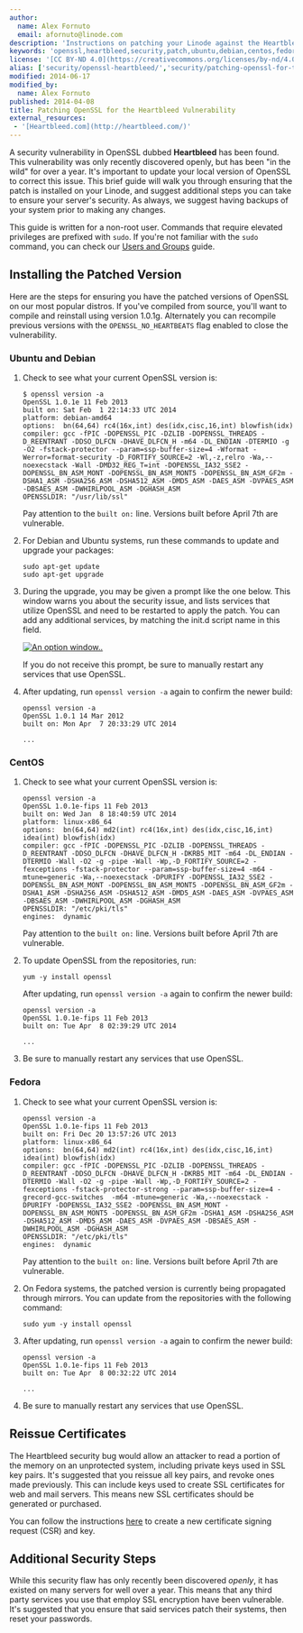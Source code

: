 ```yaml
---
author:
  name: Alex Fornuto
  email: afornuto@linode.com
description: 'Instructions on patching your Linode against the Heartbleed bug.'
keywords: 'openssl,heartbleed,security,patch,ubuntu,debian,centos,fedora'
license: '[CC BY-ND 4.0](https://creativecommons.org/licenses/by-nd/4.0)'
alias: ['security/openssl-heartbleed/','security/patching-openssl-for-the-heartbleed-vulnerability/']
modified: 2014-06-17
modified_by:
  name: Alex Fornuto
published: 2014-04-08
title: Patching OpenSSL for the Heartbleed Vulnerability
external_resources:
 - '[Heartbleed.com](http://heartbleed.com/)'
---
```


A security vulnerability in OpenSSL dubbed **Heartbleed** has been found. This vulnerability was only recently discovered openly, but has been "in the wild" for over a year. It's important to update your local version of OpenSSL to correct this issue. This brief guide will walk you through ensuring that the patch is installed on your Linode, and suggest additional steps you can take to ensure your server's security. As always, we suggest having backups of your system prior to making any changes.

This guide is written for a non-root user. Commands that require elevated privileges are prefixed with `sudo`. If you're not familiar with the `sudo` command, you can check our [Users and Groups](/docs/tools-reference/linux-users-and-groups) guide.

## Installing the Patched Version

Here are the steps for ensuring you have the patched versions of OpenSSL on our most popular distros. If you've compiled from source, you'll want to compile and reinstall using version 1.0.1g. Alternately you can recompile previous versions with the `OPENSSL_NO_HEARTBEATS` flag enabled to close the vulnerability.

### Ubuntu and Debian

1.  Check to see what your current OpenSSL version is:

        $ openssl version -a
        OpenSSL 1.0.1e 11 Feb 2013
        built on: Sat Feb  1 22:14:33 UTC 2014
        platform: debian-amd64
        options:  bn(64,64) rc4(16x,int) des(idx,cisc,16,int) blowfish(idx)
        compiler: gcc -fPIC -DOPENSSL_PIC -DZLIB -DOPENSSL_THREADS -D_REENTRANT -DDSO_DLFCN -DHAVE_DLFCN_H -m64 -DL_ENDIAN -DTERMIO -g -O2 -fstack-protector --param=ssp-buffer-size=4 -Wformat -Werror=format-security -D_FORTIFY_SOURCE=2 -Wl,-z,relro -Wa,--noexecstack -Wall -DMD32_REG_T=int -DOPENSSL_IA32_SSE2 -DOPENSSL_BN_ASM_MONT -DOPENSSL_BN_ASM_MONT5 -DOPENSSL_BN_ASM_GF2m -DSHA1_ASM -DSHA256_ASM -DSHA512_ASM -DMD5_ASM -DAES_ASM -DVPAES_ASM -DBSAES_ASM -DWHIRLPOOL_ASM -DGHASH_ASM
        OPENSSLDIR: "/usr/lib/ssl"

	Pay attention to the `built on:` line. Versions built before April 7th are vulnerable.

2.  For Debian and Ubuntu systems, run these commands to update and upgrade your packages:

        sudo apt-get update
        sudo apt-get upgrade

3.  During the upgrade, you may be given a prompt like the one below. This window warns you about the security issue, and lists services that utilize OpenSSL and need to be restarted to apply the patch. You can add any additional services, by matching the init.d script name in this field.

    [![An option window..](/docs/assets/1715-openssl-patch-1_small.png)](/docs/assets/1714-openssl-patch-1.png)

	If you do not receive this prompt, be sure to manually restart any services that use OpenSSL.

4.  After updating, run `openssl version -a` again to confirm the newer build:

        openssl version -a
        OpenSSL 1.0.1 14 Mar 2012
        built on: Mon Apr  7 20:33:29 UTC 2014

        ...

### CentOS

1.  Check to see what your current OpenSSL version is:

        openssl version -a
        OpenSSL 1.0.1e-fips 11 Feb 2013
        built on: Wed Jan  8 18:40:59 UTC 2014
        platform: linux-x86_64
        options:  bn(64,64) md2(int) rc4(16x,int) des(idx,cisc,16,int) idea(int) blowfish(idx)
        compiler: gcc -fPIC -DOPENSSL_PIC -DZLIB -DOPENSSL_THREADS -D_REENTRANT -DDSO_DLFCN -DHAVE_DLFCN_H -DKRB5_MIT -m64 -DL_ENDIAN -DTERMIO -Wall -O2 -g -pipe -Wall -Wp,-D_FORTIFY_SOURCE=2 -fexceptions -fstack-protector --param=ssp-buffer-size=4 -m64 -mtune=generic -Wa,--noexecstack -DPURIFY -DOPENSSL_IA32_SSE2 -DOPENSSL_BN_ASM_MONT -DOPENSSL_BN_ASM_MONT5 -DOPENSSL_BN_ASM_GF2m -DSHA1_ASM -DSHA256_ASM -DSHA512_ASM -DMD5_ASM -DAES_ASM -DVPAES_ASM -DBSAES_ASM -DWHIRLPOOL_ASM -DGHASH_ASM
        OPENSSLDIR: "/etc/pki/tls"
        engines:  dynamic

	Pay attention to the `built on:` line. Versions built before April 7th are vulnerable.

2.  To update OpenSSL from the repositories, run:

        yum -y install openssl

	After updating, run `openssl version -a` again to confirm the newer build:
		
		openssl version -a
		OpenSSL 1.0.1e-fips 11 Feb 2013
		built on: Tue Apr  8 02:39:29 UTC 2014
		
		...

3.  Be sure to manually restart any services that use OpenSSL.

### Fedora

1.  Check to see what your current OpenSSL version is:

        openssl version -a
        OpenSSL 1.0.1e-fips 11 Feb 2013
        built on: Fri Dec 20 13:57:26 UTC 2013
        platform: linux-x86_64
        options:  bn(64,64) md2(int) rc4(16x,int) des(idx,cisc,16,int) idea(int) blowfish(idx)
        compiler: gcc -fPIC -DOPENSSL_PIC -DZLIB -DOPENSSL_THREADS -D_REENTRANT -DDSO_DLFCN -DHAVE_DLFCN_H -DKRB5_MIT -m64 -DL_ENDIAN -DTERMIO -Wall -O2 -g -pipe -Wall -Wp,-D_FORTIFY_SOURCE=2 -fexceptions -fstack-protector-strong --param=ssp-buffer-size=4 -grecord-gcc-switches  -m64 -mtune=generic -Wa,--noexecstack -DPURIFY -DOPENSSL_IA32_SSE2 -DOPENSSL_BN_ASM_MONT -DOPENSSL_BN_ASM_MONT5 -DOPENSSL_BN_ASM_GF2m -DSHA1_ASM -DSHA256_ASM -DSHA512_ASM -DMD5_ASM -DAES_ASM -DVPAES_ASM -DBSAES_ASM -DWHIRLPOOL_ASM -DGHASH_ASM
        OPENSSLDIR: "/etc/pki/tls"
        engines:  dynamic

	Pay attention to the `built on:` line. Versions built before April 7th are vulnerable.

2.  On Fedora systems, the patched version is currently being propagated through mirrors. You can update from the repositories with the following command:

        sudo yum -y install openssl

3.  After updating, run `openssl version -a` again to confirm the newer build:

        openssl version -a
        OpenSSL 1.0.1e-fips 11 Feb 2013
        built on: Tue Apr  8 00:32:22 UTC 2014

        ...

4.  Be sure to manually restart any services that use OpenSSL.

## Reissue Certificates

The Heartbleed security bug would allow an attacker to read a portion of the memory on an unprotected system, including private keys used in SSL key pairs. It's suggested that you reissue all key pairs, and revoke ones made previously. This can include keys used to create SSL certificates for web and mail servers. This means new SSL certificates should be generated or purchased.

You can follow the instructions [here](/docs/security/ssl/obtaining-a-commercial-ssl-certificate/#create-a-certificate-signing-request) to create a new certificate signing request (CSR) and key.

## Additional Security Steps

While this security flaw has only recently been discovered *openly*, it has existed on many servers for well over a year. This means that any third party services you use that employ SSL encryption have been vulnerable. It's suggested that you ensure that said services patch their systems, then reset your passwords.